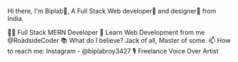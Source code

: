 Hi there, I'm Biplab👦,
A Full Stack Web developer🎯 and designer🎨 from India.

👨‍💻 Full Stack MERN Developer
🎥 Learn Web Development from me @RoadsideCoder
📚 What do I believe? Jack of all, Master of some.
📫 How to reach me: Instagram - @biplabroy3427
🎙 Freelance Voice Over Artist
